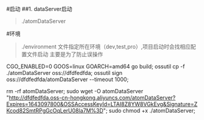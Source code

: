 #启动
##1. dataServer启动
>./atomDataServer

#环境
>./environment 文件指定所在环境（dev,test,pro）,项目启动时会找相应配置文件启动
>主要是为了防止误操作



CGO_ENABLED=0 GOOS=linux GOARCH=amd64 go build;
ossutil cp -f ./atomDataServer  oss://dfdfedfda;
ossutil sign oss://dfdfedfda/atomDataServer    --timeout 1000;


rm -rf atomDataServer;
sudo wget -O atomDataServer  "http://dfdfedfda.oss-cn-hongkong.aliyuncs.com/atomDataServer?Expires=1643097800&OSSAccessKeyId=LTAI8Z8YW8VGkEvg&Signature=ZKcod82SmtRPgGcOqLerU08la7M%3D";
sudo chmod +x ./atomDataServer;

